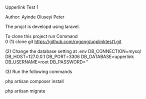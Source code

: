 Upperlink Test 1

Author: Ayinde Oluseyi Peter

The projct is developd using laravel.

To clone this project run Command  
0
(1) clone git https://github.com/rogong/upplinktest1.git


(2) Change the database setting at .env
    DB_CONNECTION=mysql
DB_HOST=127.0.0.1
DB_PORT=3306
DB_DATABASE=upperlink
DB_USERNAME=root
DB_PASSWORD=''

(3)
Run the following commands

php artisan composer install 

php artisan migrate



